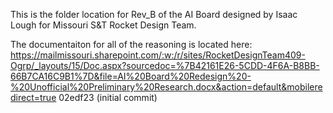 This is the folder location for Rev_B of the AI Board designed by Isaac Lough for Missouri S&T Rocket Design Team.

The documentaiton for all of the reasoning is located here: https://mailmissouri.sharepoint.com/:w:/r/sites/RocketDesignTeam409-Ogrp/_layouts/15/Doc.aspx?sourcedoc=%7B42161E26-5CDD-4F6A-B8BB-66B7CA16C9B1%7D&file=AI%20Board%20Redesign%20-%20Unofficial%20Preliminary%20Research.docx&action=default&mobileredirect=true
02edf23 (initial commit)
